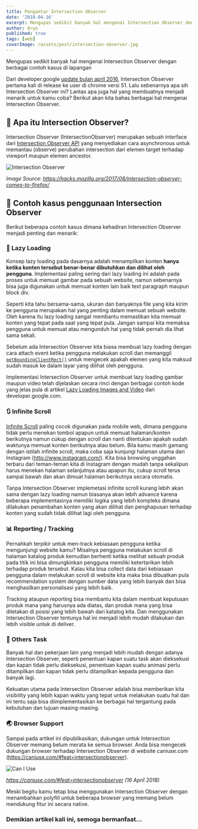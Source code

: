 ```yaml
---
title: Pengantar Intersection Observer
date: '2018-04-16'
excerpt: Mengupas sedikit banyak hal mengenai Intersection Observer dengan berbagai contoh kasus di lapangan
author: Aryo
published: true
tags: [web]
coverImage: /assets/post/intersection-observer.jpg
---
```


Mengupas sedikit banyak hal mengenai Intersection Observer dengan berbagai contoh kasus di lapangan

Dari developer.google [update bulan april 2016](https://developers.google.com/web/updates/2016/04/intersectionobserver), Intersection Observer pertama kali di release ke user di chrome versi 51. Lalu sebenarnya apa sih Intersection Observer ini? Lantas apa juga hal yang membuatnya menjadi menarik untuk kamu coba? Berikut akan kita bahas berbagai hal mengenai Intersection Observer.

## 📒 Apa itu Intersection Observer?

Intersection Observer (IntersectionObserver) merupakan sebuah interface dari [Intersection Observer API](https://developer.mozilla.org/en-US/docs/Web/API/Intersection_Observer_API) yang menyediakan cara asynchronous untuk memantau (observe) perubahan intersection dari elemen target terhadap viewport maupun elemen ancestor.

![Intersection Observer](/thumbnail/intro-to-intersection-observer/window.png)

_Image Source: https://hacks.mozilla.org/2017/08/intersection-observer-comes-to-firefox/_

## 🍭 Contoh kasus penggunaan Intersection Observer

Berikut beberapa contoh kasus dimana kehadiran Intersection Observer menjadi penting dan menarik:

### 🌄 Lazy Loading

Konsep lazy loading pada dasarnya adalah menampilkan konten **hanya ketika konten tersebut benar-benar dibutuhkan dan dilihat oleh pengguna**. Implementasi paling sering dari lazy loading ini adalah pada proses untuk memuat gambar pada sebuah website, namun sebenarnya bisa juga digunakan untuk memuat konten lain baik text paragraph maupun block div.

Seperti kita tahu bersama-sama, ukuran dan banyaknya file yang kita kirim ke pengguna merupakan hal yang penting dalam memuat sebuah website. Oleh karena itu lazy loading sangat membantu memastikan kita memuat konten yang tepat pada saat yang tepat pula. Jangan sampai kita memaksa pengguna untuk memuat atau mengunduh hal yang tidak pernah dia lihat sama sekali.

Sebelum ada Intersection Observer kita biasa membuat lazy loading dengan cara attach event ketika pengguna melakukan scroll dan memanggil [`getBoundingClientRect()`](https://developer.mozilla.org/en-US/docs/Web/API/Element/getBoundingClientRect) untuk mengecek apakah elemen yang kita maksud sudah masuk ke dalam layar yang dilihat oleh pengguna.

Implementasi Intersection Observer untuk membuat lazy loading gambar maupun video telah dijelaskan secara rinci dengan berbagai contoh kode yang jelas pula di artikel [Lazy Loading Images and Video](https://developers.google.com/web/fundamentals/performance/lazy-loading-guidance/images-and-video/) dari developer.google.com.

### 🔃 Infinite Scroll

[Infinite Scroll](https://www.google.co.id/search?q=infinite+scroll) paling cocok digunakan pada mobile web, dimana pengguna tidak perlu menekan tombol apapun untuk memuat halaman/konten berikutnya namun cukup dengan scroll dan nanti ditentukan apakah sudah waktunya memuat konten berikutnya atau belum. Bila kamu masih gamang dengan istilah infinite scroll, maka coba saja kunjungi halaman utama dari Instagram (http://www.instagram.com/). Kita bisa browsing unggahan terbaru dari teman-teman kita di Instagram dengan mudah tanpa sekalipun harus menekan halaman selanjutnya atau apapun itu, cukup scroll terus sampai bawah dan akan dimuat halaman berikutnya secara otomatis.

Tanpa Intersection Observer implemetasi infinite scroll kurang lebih akan sama dengan lazy loading namun biasanya akan lebih advance karena beberapa implementasinya memiliki logika yang lebih kompleks dimana dilakukan penambahan konten yang akan dilihat dan penghapusan terhadap konten yang sudah tidak dilihat lagi oleh pengguna.

### 📊 Reporting / Tracking

Pernahkah terpikir untuk men-track kebiasaan pengguna ketika mengunjungi website kamu? Misalnya pengguna melakukan scroll di halaman katalog produk kemudian berhenti ketika melihat sebuah produk pada titik ini bisa dimungkinkan pengguna memiliki ketertarikan lebih terhadap produk tersebut. Kalau kita bisa collect data dari kebiasaan pengguna dalam melakukan scroll di website kita maka bisa dibuatkan pula recommendation system dengan sumber data yang lebih banyak dan bisa menghasilkan personalisasi yang lebih baik.

Tracking ataupun reporting bisa membantu kita dalam membuat keputusan produk mana yang harusnya ada diatas, dan produk mana yang bisa diletakan di posisi yang lebih bawah dari katalog kita. Dan menggunakan Intersection Observer tentunya hal ini menjadi lebih mudah dilakukan dan lebih visible untuk di deliver.

### 🔦 Others Task

Banyak hal dan pekerjaan lain yang menjadi lebih mudah dengan adanya Intersection Observer, seperti penentuan kapan suatu task akan dieksekusi dan kapan tidak perlu dieksekusi, penentuan kapan suatu animasi perlu ditampilkan dan kapan tidak perlu ditampilkan kepada pengguna dan banyak lagi.

Kekuatan utama pada Intersection Observer adalah bisa memberikan kita visibility yang lebih kapan waktu yang tepat untuk melakukan suatu hal dan ini tentu saja bisa diimplementasikan ke berbagai hal tergantung pada kebutuhan dan tujuan masing-masing.

### 🌏 Browser Support

Sampai pada artikel ini dipublikasikan, dukungan untuk Intersection Observer memang belum merata ke semua browser. Anda bisa mengecek dukungan browser terhadap Intersection Observer di website caniuse.com (https://caniuse.com/#feat=intersectionobserver).

![Can I Use](/thumbnail/intro-to-intersection-observer/can-i-use.png)

*https://caniuse.com/#feat=intersectionobserver (16 April 2018)*

Meski begitu kamu tetap bisa menggunakan Intersection Observer dengan menambahkan polyfill untuk beberapa browser yang memang belum mendukung fitur ini secara native.

### Demikian artikel kali ini, semoga bermanfaat...

